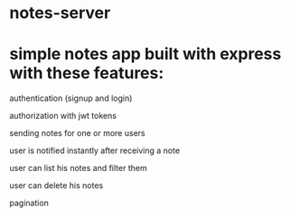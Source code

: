 # notes-server
# simple notes app built with express with these features:
authentication (signup and login)

authorization with jwt tokens

sending notes for one or more users

user is notified instantly after receiving a note

user can list his notes and filter them

user can delete his notes

pagination


